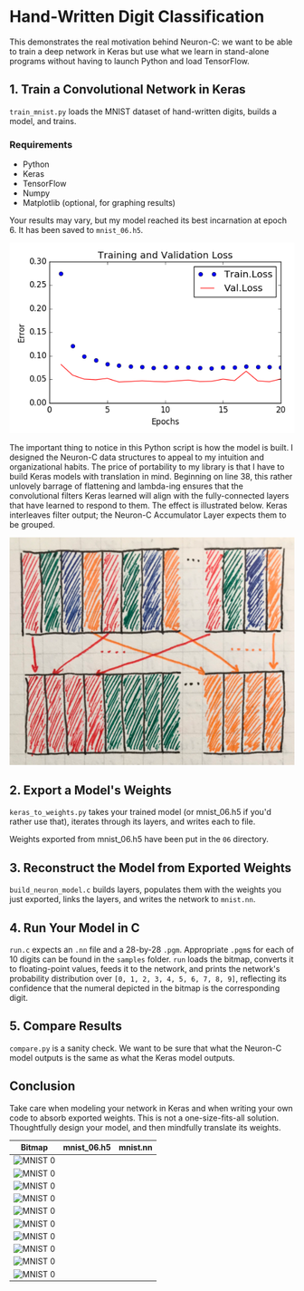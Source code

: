 # Hand-Written Digit Classification

This demonstrates the real motivation behind Neuron-C: we want to be able to train a deep network in Keras but use what we learn in stand-alone programs without having to launch Python and load TensorFlow.

## 1. Train a Convolutional Network in Keras

`train_mnist.py` loads the MNIST dataset of hand-written digits, builds a model, and trains. 

### Requirements
- Python
- Keras
- TensorFlow
- Numpy
- Matplotlib (optional, for graphing results)

Your results may vary, but my model reached its best incarnation at epoch 6. It has been saved to `mnist_06.h5`.

![Training and Validation Loss](https://github.com/EricCJoyce/Neuron-C/blob/master/examples/mnist/loss.png "loss.png")

The important thing to notice in this Python script is how the model is built. I designed the Neuron-C data structures to appeal to my intuition and organizational habits. The price of portability to my library is that I have to build Keras models with translation in mind. Beginning on line 38, this rather unlovely barrage of flattening and lambda-ing ensures that the convolutional filters Keras learned will align with the fully-connected layers that have learned to respond to them. The effect is illustrated below. Keras interleaves filter output; the Neuron-C Accumulator Layer expects them to be grouped.

![Sketch of Filter Alignment](https://github.com/EricCJoyce/Neuron-C/blob/master/examples/mnist/filter_alignment.png "filter_alignment.png")

## 2. Export a Model's Weights

`keras_to_weights.py` takes your trained model (or mnist_06.h5 if you'd rather use that), iterates through its layers, and writes each to file.

Weights exported from mnist_06.h5 have been put in the `06` directory.

## 3. Reconstruct the Model from Exported Weights

`build_neuron_model.c` builds layers, populates them with the weights you just exported, links the layers, and writes the network to `mnist.nn`.

## 4. Run Your Model in C

`run.c` expects an `.nn` file and a 28-by-28 `.pgm`. Appropriate `.pgm`s for each of 10 digits can be found in the `samples` folder. `run` loads the bitmap, converts it to floating-point values, feeds it to the network, and prints the network's probability distribution over `[0, 1, 2, 3, 4, 5, 6, 7, 8, 9]`, reflecting its confidence that the numeral depicted in the bitmap is the corresponding digit.

## 5. Compare Results

`compare.py` is a sanity check. We want to be sure that what the Neuron-C model outputs is the same as what the Keras model outputs.

## Conclusion

Take care when modeling your network in Keras and when writing your own code to absorb exported weights. This is not a one-size-fits-all solution. Thoughtfully design your model, and then mindfully translate its weights.


| Bitmap                                                                                                 | mnist_06.h5   | mnist.nn  |
| ------------------------------------------------------------------------------------------------------ |:-------------:| ---------:|
| ![MNIST 0](https://github.com/EricCJoyce/Neuron-C/blob/master/examples/mnist/samples/sample_0.pgm "0") |               |           |
| ![MNIST 0](https://github.com/EricCJoyce/Neuron-C/blob/master/examples/mnist/samples/sample_1.pgm "1") |               |           |
| ![MNIST 0](https://github.com/EricCJoyce/Neuron-C/blob/master/examples/mnist/samples/sample_2.pgm "2") |               |           |
| ![MNIST 0](https://github.com/EricCJoyce/Neuron-C/blob/master/examples/mnist/samples/sample_3.pgm "3") |               |           |
| ![MNIST 0](https://github.com/EricCJoyce/Neuron-C/blob/master/examples/mnist/samples/sample_4.pgm "4") |               |           |
| ![MNIST 0](https://github.com/EricCJoyce/Neuron-C/blob/master/examples/mnist/samples/sample_5.pgm "5") |               |           |
| ![MNIST 0](https://github.com/EricCJoyce/Neuron-C/blob/master/examples/mnist/samples/sample_6.pgm "6") |               |           |
| ![MNIST 0](https://github.com/EricCJoyce/Neuron-C/blob/master/examples/mnist/samples/sample_7.pgm "7") |               |           |
| ![MNIST 0](https://github.com/EricCJoyce/Neuron-C/blob/master/examples/mnist/samples/sample_8.pgm "8") |               |           |
| ![MNIST 0](https://github.com/EricCJoyce/Neuron-C/blob/master/examples/mnist/samples/sample_9.pgm "9") |               |           |
